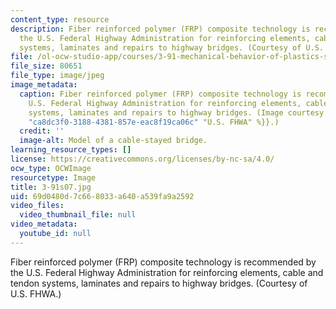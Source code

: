 ```yaml
---
content_type: resource
description: Fiber reinforced polymer (FRP) composite technology is recommended by
  the U.S. Federal Highway Administration for reinforcing elements, cable and tendon
  systems, laminates and repairs to highway bridges. (Courtesy of U.S. FHWA.)
file: /ol-ocw-studio-app/courses/3-91-mechanical-behavior-of-plastics-spring-2007/69d0480d7c668033a640a539fa9a2592_3-91s07.jpg
file_size: 80651
file_type: image/jpeg
image_metadata:
  caption: Fiber reinforced polymer (FRP) composite technology is recommended by the
    U.S. Federal Highway Administration for reinforcing elements, cable and tendon
    systems, laminates and repairs to highway bridges. (Image courtesy of {{% resource_link
    "ca8dc3f0-3188-4381-857e-eac8f19ca06c" "U.S. FHWA" %}}.)
  credit: ''
  image-alt: Model of a cable-stayed bridge.
learning_resource_types: []
license: https://creativecommons.org/licenses/by-nc-sa/4.0/
ocw_type: OCWImage
resourcetype: Image
title: 3-91s07.jpg
uid: 69d0480d-7c66-8033-a640-a539fa9a2592
video_files:
  video_thumbnail_file: null
video_metadata:
  youtube_id: null
---
```

Fiber reinforced polymer (FRP) composite technology is recommended by the U.S. Federal Highway Administration for reinforcing elements, cable and tendon systems, laminates and repairs to highway bridges. (Courtesy of U.S. FHWA.)